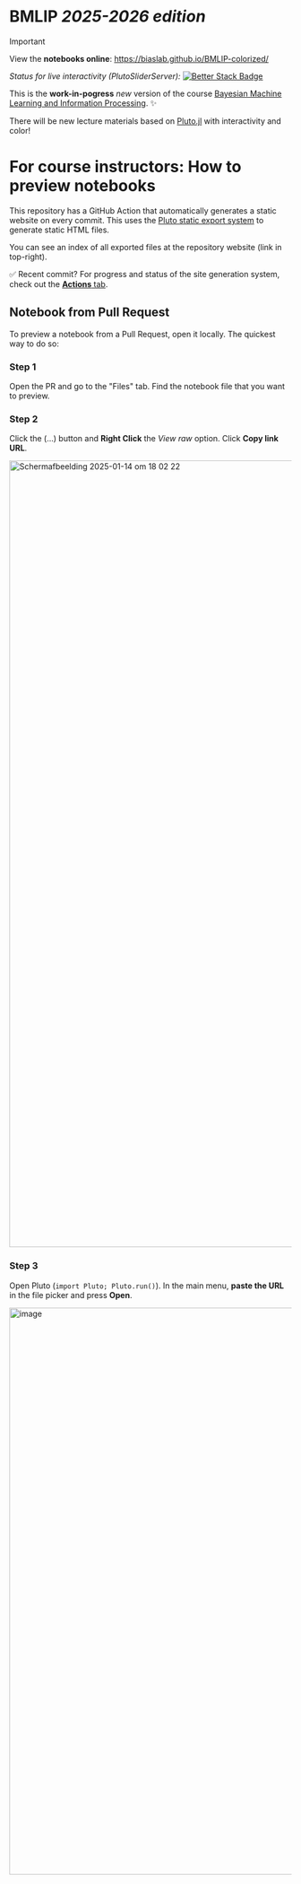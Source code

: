 # BMLIP *2025-2026 edition*


> [!IMPORTANT]
> View the **notebooks online**: https://biaslab.github.io/BMLIP-colorized/
>
> *Status for live interactivity (PlutoSliderServer):* [![Better Stack Badge](https://uptime.betterstack.com/status-badges/v1/monitor/1svzl.svg)](https://tue-bmlip.betteruptime.com/)




This is the **work-in-pogress** *new* version of the course [Bayesian Machine Learning and Information Processing](https://github.com/bertdv/BMLIP). ✨

There will be new lecture materials based on [Pluto.jl](https://plutojl.org/) with interactivity and color!


# For course instructors: How to preview notebooks
This repository has a GitHub Action that automatically generates a static website on every commit. This uses the [Pluto static export system](https://plutojl.org/en/docs/notebooks-online/) to generate static HTML files.

You can see an index of all exported files at the repository website (link in top-right).

✅ Recent commit? For progress and status of the site generation system, check out the [**Actions** tab](https://github.com/biaslab/BMLIP-colorized/actions).


## Notebook from Pull Request
To preview a notebook from a Pull Request, open it locally. The quickest way to do so:

### Step 1
Open the PR and go to the "Files" tab. Find the notebook file that you want to preview.

### Step 2
Click the (...) button and **Right Click** the *View raw* option. Click **Copy link URL**.

<img width="1403" alt="Scherm­afbeelding 2025-01-14 om 18 02 22" src="https://github.com/user-attachments/assets/6fc1011b-8a8d-4419-b97c-a972b779a950" />

### Step 3
Open Pluto (`import Pluto; Pluto.run()`). In the main menu, **paste the URL** in the file picker and press **Open**.

<img width="1011" alt="image" src="https://github.com/user-attachments/assets/be98b029-41dc-4a8d-8c03-31730fb9a2bd" />


